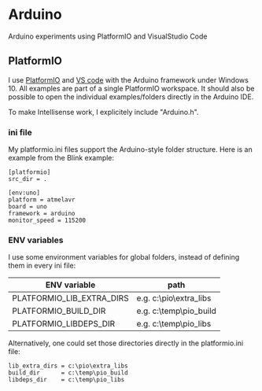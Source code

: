 # Arduino
Arduino experiments using PlatformIO and VisualStudio Code

## PlatformIO

I use [PlatformIO](https://platformio.org/platformio-ide) and [VS code](https://code.visualstudio.com/) with the Arduino framework under Windows 10. 
All examples are part of a single PlatformIO workspace. 
It should also be possible to open the individual examples/folders directly in the Arduino IDE.

To make Intellisense work, I explicitely include "Arduino.h".

### ini file

My platformio.ini files support the Arduino-style folder structure. Here is an example from the Blink example:

```
[platformio]
src_dir = .

[env:uno]
platform = atmelavr
board = uno
framework = arduino
monitor_speed = 115200
```

### ENV variables

I use some environment variables for global folders, instead of defining them in every ini file:

| ENV variable | path |
| --- | --- |
| PLATFORMIO_LIB_EXTRA_DIRS | e.g. c:\pio\extra_libs |
| PLATFORMIO_BUILD_DIR | e.g. c:\temp\pio_build |
| PLATFORMIO_LIBDEPS_DIR | e.g. c:\temp\pio_libs|

Alternatively, one could set those directories directly in the platformio.ini file:
```
lib_extra_dirs = c:\pio\extra_libs
build_dir      = c:\temp\pio_build
libdeps_dir    = c:\temp\pio_libs
```
